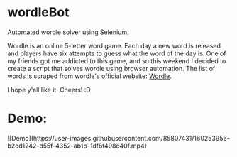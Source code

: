 # wordleBot
Automated wordle solver using Selenium.

Wordle is an online 5-letter word game. Each day a new word is released and players have six attempts to guess what the word of the day is. One of my friends got me addicted to this game, and so this weekend I decided to create a script that solves wordle using browser automation. The list of words is scraped from wordle's official website: <a href="https://www.nytimes.com/games/wordle/index.html" target="_blank">Wordle</a>.

I hope y'all like it.
Cheers!
:D

<h1>Demo:</h1>
![Demo](https://user-images.githubusercontent.com/85807431/160253956-b2ed1242-d55f-4352-ab1b-1df6f498c40f.mp4)
